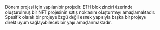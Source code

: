 Dönem projesi için yapılan bir projedir.
ETH blok zinciri üzerinde oluşturulmuş bir NFT projesinin satış noktasını oluşturmayı amaçlamaktadır. Spesifik olarak bir projeye özgü değil esnek yapısıyla başka bir projeye direkt uyum sağlayabilecek bir yapı amaçlanmaktadır.


